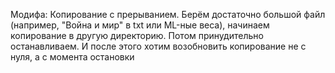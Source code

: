 Модифа: Копирование с прерыванием. Берём достаточно большой файл (например, "Война и мир" в txt или ML-ные веса), начинаем копирование в другую директорию. Потом принудительно останавливаем. И после этого хотим возобновить копирование не с нуля, а с момента остановки